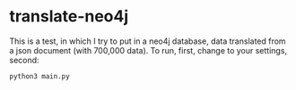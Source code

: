 # translate-neo4j

This is a test, in which I try to put in a neo4j database, data translated from a json document (with 700,000 data).
To run, first, change to your settings, second:
```
python3 main.py
```
